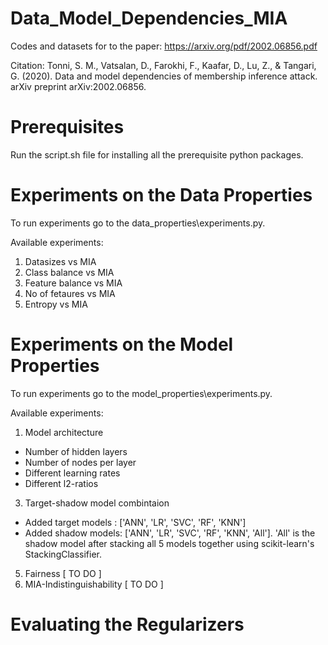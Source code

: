 # Data_Model_Dependencies_MIA
Codes and datasets for to the paper: https://arxiv.org/pdf/2002.06856.pdf

Citation: Tonni, S. M., Vatsalan, D., Farokhi, F., Kaafar, D., Lu, Z., & Tangari, G. (2020). Data and model dependencies of membership inference attack. arXiv preprint arXiv:2002.06856.

# Prerequisites

Run the script.sh file for installing all the prerequisite python packages.

# Experiments on the Data Properties

To run experiments go to the data_properties\experiments.py.

Available experiments:
1. Datasizes vs MIA
2. Class balance vs MIA
3. Feature balance vs MIA
4. No of fetaures vs MIA
5. Entropy vs MIA

# Experiments on the Model Properties

To run experiments go to the model_properties\experiments.py.

Available experiments:
1. Model architecture

* Number of hidden layers
* Number of nodes per layer
* Different learning rates
* Different l2-ratios

3. Target-shadow model combintaion

* Added target models : ['ANN', 'LR', 'SVC', 'RF', 'KNN']
* Added shadow models: ['ANN', 'LR', 'SVC', 'RF', 'KNN', 'All']. 'All' is the shadow model after stacking all 5 models together using scikit-learn's StackingClassifier. 

5. Fairness [ TO DO ]
6. MIA-Indistinguishability [ TO DO ] 

# Evaluating the Regularizers
